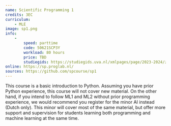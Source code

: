 ```yaml
---
name: Scientific Programming 1
credits: 3EC
curriculum:
    - MLE
image: sp1.png
info:
    -
        speed: parttime
        code: 50621SCP3Y
        workload: 80 hours
        price: TBD
        studiegids: https://studiegids.uva.nl/xmlpages/page/2023-2024/zoek-vak/vak/109960
online: https://sp.proglab.nl/
sources: https://github.com/spcourse/sp1
---
```


This course is a basic introduction to Python. Assuming you have prior Python experience, this course will not cover new material. On the other hand, if you intend to follow ML1 and ML2 without prior programming experience, we would recommend you register for the minor AI instead (Dutch only). This minor will cover most of the same material, but offer more support and supervision for students learning both programming and machine learning at the same time.
